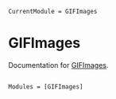 ```@meta
CurrentModule = GIFImages
```

# GIFImages

Documentation for [GIFImages](https://github.com/ashwani-rathee/GIFImages.jl).

```@index
```

```@autodocs
Modules = [GIFImages]
```